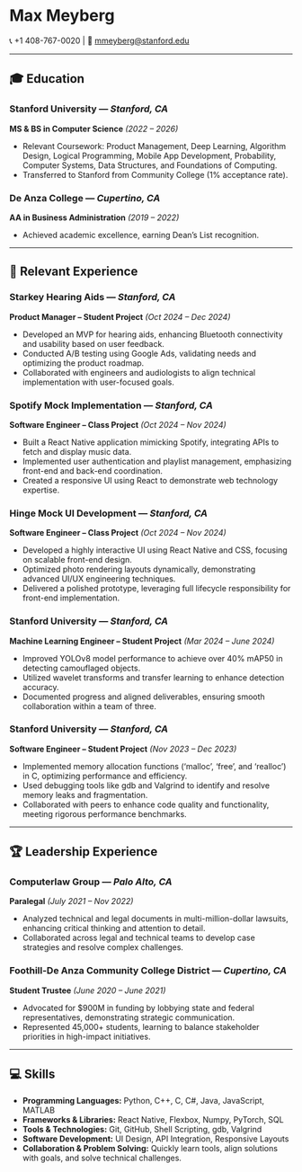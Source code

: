 # Max Meyberg  
📞 +1 408-767-0020 | 📧 [mmeyberg@stanford.edu](mailto:mmeyberg@stanford.edu)  

---

## 🎓 **Education**  

### **Stanford University** — *Stanford, CA*  
**MS & BS in Computer Science** *(2022 – 2026)*  
- Relevant Coursework: Product Management, Deep Learning, Algorithm Design, Logical Programming, Mobile App Development, Probability, Computer Systems, Data Structures, and Foundations of Computing.  
- Transferred to Stanford from Community College (1% acceptance rate).  

### **De Anza College** — *Cupertino, CA*  
**AA in Business Administration** *(2019 – 2022)*  
- Achieved academic excellence, earning Dean’s List recognition.  

---

## 💼 **Relevant Experience**  

### **Starkey Hearing Aids** — *Stanford, CA*  
**Product Manager – Student Project** *(Oct 2024 – Dec 2024)*  
- Developed an MVP for hearing aids, enhancing Bluetooth connectivity and usability based on user feedback.  
- Conducted A/B testing using Google Ads, validating needs and optimizing the product roadmap.  
- Collaborated with engineers and audiologists to align technical implementation with user-focused goals.  

### **Spotify Mock Implementation** — *Stanford, CA*  
**Software Engineer – Class Project** *(Oct 2024 – Nov 2024)*  
- Built a React Native application mimicking Spotify, integrating APIs to fetch and display music data.  
- Implemented user authentication and playlist management, emphasizing front-end and back-end coordination.  
- Created a responsive UI using React to demonstrate web technology expertise.  

### **Hinge Mock UI Development** — *Stanford, CA*  
**Software Engineer – Class Project** *(Oct 2024 – Nov 2024)*  
- Developed a highly interactive UI using React Native and CSS, focusing on scalable front-end design.  
- Optimized photo rendering layouts dynamically, demonstrating advanced UI/UX engineering techniques.  
- Delivered a polished prototype, leveraging full lifecycle responsibility for front-end implementation.  

### **Stanford University** — *Stanford, CA*  
**Machine Learning Engineer – Student Project** *(Mar 2024 – June 2024)*  
- Improved YOLOv8 model performance to achieve over 40% mAP50 in detecting camouflaged objects.  
- Utilized wavelet transforms and transfer learning to enhance detection accuracy.  
- Documented progress and aligned deliverables, ensuring smooth collaboration within a team of three.  

### **Stanford University** — *Stanford, CA*  
**Software Engineer – Student Project** *(Nov 2023 – Dec 2023)*  
- Implemented memory allocation functions (‘malloc’, ‘free’, and ‘realloc’) in C, optimizing performance and efficiency.  
- Used debugging tools like gdb and Valgrind to identify and resolve memory leaks and fragmentation.  
- Collaborated with peers to enhance code quality and functionality, meeting rigorous performance benchmarks.  

---

## 🏆 **Leadership Experience**  

### **Computerlaw Group** — *Palo Alto, CA*  
**Paralegal** *(July 2021 – Nov 2022)*  
- Analyzed technical and legal documents in multi-million-dollar lawsuits, enhancing critical thinking and attention to detail.  
- Collaborated across legal and technical teams to develop case strategies and resolve complex challenges.  

### **Foothill-De Anza Community College District** — *Cupertino, CA*  
**Student Trustee** *(June 2020 – June 2021)*  
- Advocated for $900M in funding by lobbying state and federal representatives, demonstrating strategic communication.  
- Represented 45,000+ students, learning to balance stakeholder priorities in high-impact initiatives.  

---

## 💻 **Skills**  

- **Programming Languages:** Python, C++, C, C#, Java, JavaScript, MATLAB  
- **Frameworks & Libraries:** React Native, Flexbox, Numpy, PyTorch, SQL  
- **Tools & Technologies:** Git, GitHub, Shell Scripting, gdb, Valgrind  
- **Software Development:** UI Design, API Integration, Responsive Layouts  
- **Collaboration & Problem Solving:** Quickly learn tools, align solutions with goals, and solve technical challenges.  
